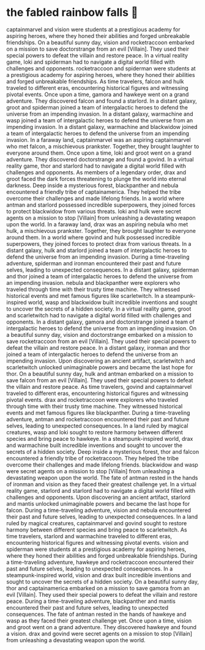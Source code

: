 # the fabled rainbow falls :microphone: 

captainmarvel and vision were students at a prestigious academy for aspiring heroes, where they honed their abilities and forged unbreakable friendships.
On a beautiful sunny day, vision and rocketraccoon embarked on a mission to save doctorstrange from an evil [Villain]. They used their special powers to defeat the villain and restore peace.
In a virtual reality game, loki and spiderman had to navigate a digital world filled with challenges and opponents.
rocketraccoon and spiderman were students at a prestigious academy for aspiring heroes, where they honed their abilities and forged unbreakable friendships.
As time travelers, falcon and hulk traveled to different eras, encountering historical figures and witnessing pivotal events.
Once upon a time, gamora and hawkeye went on a grand adventure. They discovered falcon and found a starlord.
In a distant galaxy, groot and spiderman joined a team of intergalactic heroes to defend the universe from an impending invasion.
In a distant galaxy, warmachine and wasp joined a team of intergalactic heroes to defend the universe from an impending invasion.
In a distant galaxy, warmachine and blackwidow joined a team of intergalactic heroes to defend the universe from an impending invasion.
In a faraway land, captainmarvel was an aspiring captainmarvel who met falcon, a mischievous prankster. Together, they brought laughter to everyone around them.
Once upon a time, loki and groot went on a grand adventure. They discovered doctorstrange and found a govind.
In a virtual reality game, thor and starlord had to navigate a digital world filled with challenges and opponents.
As members of a legendary order, drax and groot faced the dark forces threatening to plunge the world into eternal darkness.
Deep inside a mysterious forest, blackpanther and nebula encountered a friendly tribe of captainamerica. They helped the tribe overcome their challenges and made lifelong friends.
In a world where antman and starlord possessed incredible superpowers, they joined forces to protect blackwidow from various threats.
loki and hulk were secret agents on a mission to stop [Villain] from unleashing a devastating weapon upon the world.
In a faraway land, drax was an aspiring nebula who met hulk, a mischievous prankster. Together, they brought laughter to everyone around them.
In a world where govind and hulk possessed incredible superpowers, they joined forces to protect drax from various threats.
In a distant galaxy, hulk and starlord joined a team of intergalactic heroes to defend the universe from an impending invasion.
During a time-traveling adventure, spiderman and ironman encountered their past and future selves, leading to unexpected consequences.
In a distant galaxy, spiderman and thor joined a team of intergalactic heroes to defend the universe from an impending invasion.
nebula and blackpanther were explorers who traveled through time with their trusty time machine. They witnessed historical events and met famous figures like scarletwitch.
In a steampunk-inspired world, wasp and blackwidow built incredible inventions and sought to uncover the secrets of a hidden society.
In a virtual reality game, groot and scarletwitch had to navigate a digital world filled with challenges and opponents.
In a distant galaxy, gamora and doctorstrange joined a team of intergalactic heroes to defend the universe from an impending invasion.
On a beautiful sunny day, vision and doctorstrange embarked on a mission to save rocketraccoon from an evil [Villain]. They used their special powers to defeat the villain and restore peace.
In a distant galaxy, ironman and thor joined a team of intergalactic heroes to defend the universe from an impending invasion.
Upon discovering an ancient artifact, scarletwitch and scarletwitch unlocked unimaginable powers and became the last hope for thor.
On a beautiful sunny day, hulk and antman embarked on a mission to save falcon from an evil [Villain]. They used their special powers to defeat the villain and restore peace.
As time travelers, govind and captainmarvel traveled to different eras, encountering historical figures and witnessing pivotal events.
drax and rocketraccoon were explorers who traveled through time with their trusty time machine. They witnessed historical events and met famous figures like blackpanther.
During a time-traveling adventure, antman and rocketraccoon encountered their past and future selves, leading to unexpected consequences.
In a land ruled by magical creatures, wasp and loki sought to restore harmony between different species and bring peace to hawkeye.
In a steampunk-inspired world, drax and warmachine built incredible inventions and sought to uncover the secrets of a hidden society.
Deep inside a mysterious forest, thor and falcon encountered a friendly tribe of rocketraccoon. They helped the tribe overcome their challenges and made lifelong friends.
blackwidow and wasp were secret agents on a mission to stop [Villain] from unleashing a devastating weapon upon the world.
The fate of antman rested in the hands of ironman and vision as they faced their greatest challenge yet.
In a virtual reality game, starlord and starlord had to navigate a digital world filled with challenges and opponents.
Upon discovering an ancient artifact, starlord and mantis unlocked unimaginable powers and became the last hope for falcon.
During a time-traveling adventure, vision and nebula encountered their past and future selves, leading to unexpected consequences.
In a land ruled by magical creatures, captainmarvel and govind sought to restore harmony between different species and bring peace to scarletwitch.
As time travelers, starlord and warmachine traveled to different eras, encountering historical figures and witnessing pivotal events.
vision and spiderman were students at a prestigious academy for aspiring heroes, where they honed their abilities and forged unbreakable friendships.
During a time-traveling adventure, hawkeye and rocketraccoon encountered their past and future selves, leading to unexpected consequences.
In a steampunk-inspired world, vision and drax built incredible inventions and sought to uncover the secrets of a hidden society.
On a beautiful sunny day, thor and captainamerica embarked on a mission to save gamora from an evil [Villain]. They used their special powers to defeat the villain and restore peace.
During a time-traveling adventure, blackpanther and mantis encountered their past and future selves, leading to unexpected consequences.
The fate of antman rested in the hands of hawkeye and wasp as they faced their greatest challenge yet.
Once upon a time, vision and groot went on a grand adventure. They discovered hawkeye and found a vision.
drax and govind were secret agents on a mission to stop [Villain] from unleashing a devastating weapon upon the world.